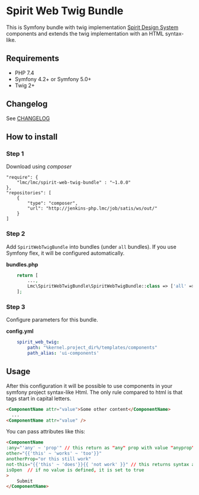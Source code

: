 Spirit Web Twig Bundle
=================

This is Symfony bundle with twig implementation [Spirit Design System](https://github.com/lmc-eu/spirit-design-system) components and extends the twig implementation with an HTML syntax-like.

## Requirements
- PHP 7.4
- Symfony 4.2+ or Symfony 5.0+
- Twig 2+

## Changelog
See [CHANGELOG](./CHANGELOG.md)

## How to install

### Step 1

Download using *composer*

    "require": {
        "lmc/lmc/spirit-web-twig-bundle" : "~1.0.0"
    },
    "repositories": [
        {
            "type": "composer",
            "url": "http://jenkins-php.lmc/job/satis/ws/out/"
        }
    ]

### Step 2

Add `SpiritWebTwigBundle` into bundles (under `all` bundles). If you use Symfony flex, it will be configured automatically.

**bundles.php**

```php
    return [
        ...,
        Lmc\SpiritWebTwigBundle\SpiritWebTwigBundle::class => ['all' => true],
    ];
```

### Step 3

Configure parameters for this bundle.

**config.yml**
```yaml
    spirit_web_twig:
        path: "%kernel.project_dir%/templates/components"
        path_alias: 'ui-components'
```

## Usage
After this configuration it will be possible to use components in your symfony project syntax-like Html. The only rule compared to html is that tags start in capital letters.

```html
<ComponentName attr="value">Some other content</ComponentName>
  ...
<ComponentName attr="value" />
```

You can pass attributes like this:

```html
<ComponentName
:any="'any' ~ 'prop'" // this return as "any" prop with value "anyprop"
other="{{'this' ~ 'works' ~ 'too'}}"
anotherProp="or this still work"
not-this="{{'this' ~ 'does'}}{{ 'not work' }}" // this returns syntax as plain text but prop with dash work
isOpen  // if no value is defined, it is set to true
>
    Submit
</ComponentName>
```
